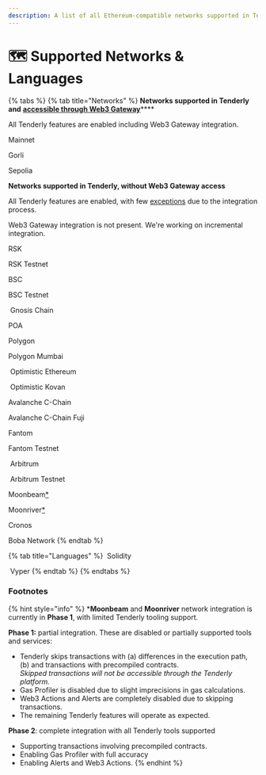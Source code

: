 ```yaml
---
description: A list of all Ethereum-compatible networks supported in Tenderly
---
```


# 🗺 Supported Networks & Languages

{% tabs %}
{% tab title="Networks" %}
**Networks supported in Tenderly and** [**accessible through Web3 Gateway**](http://blog.tenderly.co/how-to-deploy-smart-contracts-with-hardhat-and-tenderly/)****

All Tenderly features are enabled including Web3 Gateway integration.

<img src=".gitbook/assets/Icon_Mainnet.svg" alt="" data-size="line">Mainnet

<img src=".gitbook/assets/Gorli.png" alt="" data-size="line">Gorli

<img src=".gitbook/assets/Sepolia.png" alt="" data-size="line">Sepolia



**Networks supported in Tenderly, without Web3 Gateway access**

All Tenderly features are enabled, with few [exceptions](supported-networks-and-languages.md#footnotes) due to the integration process.

Web3 Gateway integration is not present. We're working on incremental integration.

<img src=".gitbook/assets/Icon_RSK.svg" alt="" data-size="line">RSK

<img src=".gitbook/assets/Icon_RSK Testnet-.svg" alt="" data-size="line">RSK Testnet

<img src=".gitbook/assets/Icon_BSC.svg" alt="" data-size="line">BSC

<img src=".gitbook/assets/Icon_BSC Testnet.svg" alt="" data-size="line">BSC Testnet

<img src=".gitbook/assets/Icon_gnosis.svg" alt="" data-size="line"> Gnosis Chain

<img src=".gitbook/assets/Icon_POA.svg" alt="" data-size="line">POA

<img src=".gitbook/assets/Icon_Polygon.svg" alt="" data-size="line">Polygon

<img src=".gitbook/assets/Icon_Polygon Mumbai-.svg" alt="" data-size="line">Polygon Mumbai

<img src=".gitbook/assets/Icon_Optimistic Ethereum-.svg" alt="" data-size="line"> Optimistic Ethereum

<img src=".gitbook/assets/Icon_Optimistic Kovan-.svg" alt="" data-size="line"> Optimistic Kovan

<img src=".gitbook/assets/Icon_Avalanche C-Chain.svg" alt="" data-size="line">Avalanche C-Chain

<img src=".gitbook/assets/Icon_Avalanche.svg" alt="" data-size="line">Avalanche C-Chain Fuji

<img src=".gitbook/assets/Icon_fantom.svg" alt="" data-size="line">Fantom

<img src=".gitbook/assets/Icon_fantom testnet.svg" alt="" data-size="line">Fantom Testnet

<img src=".gitbook/assets/Icon_arbitrum.svg" alt="" data-size="line"> Arbitrum

<img src=".gitbook/assets/Icon_arbitrum testnet.svg" alt="" data-size="line"> Arbitrum Testnet

<img src=".gitbook/assets/Moonbeam.svg" alt="" data-size="line">Moonbeam[\*](supported-networks-and-languages.md#footnotes)

<img src=".gitbook/assets/Moonriver (1).svg" alt="" data-size="line">Moonriver[\*](supported-networks-and-languages.md#footnotes)

<img src=".gitbook/assets/Cronos.svg" alt="" data-size="line">Cronos

<img src=".gitbook/assets/Boba.svg" alt="" data-size="line">Boba Network
{% endtab %}

{% tab title="Languages" %}
<img src=".gitbook/assets/logo (1).svg" alt="" data-size="line"> Solidity

<img src=".gitbook/assets/vyper-logo-square.png" alt="" data-size="line"> Vyper
{% endtab %}
{% endtabs %}

### Footnotes&#x20;

{% hint style="info" %}
\***Moonbeam** and **Moonriver** network integration is currently in **Phase 1**, with limited Tenderly tooling support.

**Phase 1:** partial integration. These are disabled or partially supported tools and services:

* Tenderly skips transactions with (a) differences in the execution path, (b) and transactions with precompiled contracts. \
  _Skipped transactions will not be accessible through the Tenderly platform._
* Gas Profiler is disabled due to slight imprecisions in gas calculations.
* Web3 Actions and Alerts are completely disabled due to skipping transactions.
* The remaining Tenderly features will operate as expected.

**Phase 2**: complete integration with all Tenderly tools supported

* Supporting transactions involving precompiled contracts.
* Enabling Gas Profiler with full accuracy
* Enabling Alerts and Web3 Actions.
{% endhint %}
